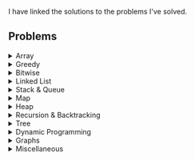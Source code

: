 I have linked the solutions to the problems I've solved.

## Problems

<details>
  <summary>Array</summary>

**Array**
1. [Remove duplicates from sorted array](./other/array/logicmojo/01-remove-duplicates.md)
2. [Search insert position](./other/array/02-search-insert-position.md)
3. [Fibonacci series](./other/array/03-fibinacci-series.md)
4. [Majority element](./other/array/14-majority-element.md)
5. [Sort an array of 0, 1, 2](./other/array/15-sort-0-1-2-array.md)
6. [First missing positive](./other/array/15-first-missing-positive.md)
7. [Spiral matrix](./other/array/18-spiral-matrix.md)
8. [Find the smallest and second smallest element in an array](./other/array/21-smallest-2nSmallest.md)
9. [Sort 0s 1s 2s](./other/array/15-sort-0-1-2-array.md)
10. [Kadane algorithm](./other/array/kadane-algorithm.md)
11. [Majority element ( > n/2 times )](./other/array/majority-element-by2.md)
12. [Majority element ( > n/3 times ) ](./other/array/majority-element-by3.md)
13. [Two sum](./other/array/two-sum.md)
14. [Two sum ii](./other/array/two-sum-ii.md)
15. [Rain water tapping](./other/array/rain-water-tapping.md)
16. [Three sum](./other/array/three-sum.md)
17. [Container with most water](./other/array/container-most-water.md)
18. [Search min in rotated sorted array](./other/array/search-min-rot-sort.md)
19. [Search in rotated sorted array](./other/array/search-rotated-sort-array.md)
20. [Search in rotated sorted array - ii](./other/array/search-rotated-sort-array-2.md)
21. [Merge two overlapping intervals](./other/array/merge-two-overlapping-intervals.md)
22. [Valid parenthesis](./other/array/valid-parenthesis.md)
23. [Product of array except self](./other/array/product-except-self.md)
24. [Maximum product subarray](./other/array/max-prod-subarray.md)
25. [Missing Number](./other/array/missing-number.md)

**TODO:**
1. Transpose of matrix
2. Rotate Image
3. Maximum Value in increasing - decreasing array
4. Jump Game problem
5. Find next greatest # with same set of digits
6. Count frequencies of array elements
7. Matrix Rotation in place
8. Celebrity Problem
9. Next Smallest palindrome
10. Quicksort implementation - Kth smallest
11. Median of two sorted array
12. Next Greater Element***
14. Maximum of all subarrays of size K 
15. Minimum in Rotated Sorted Array


**String**
1. [Minimum Window Substring](./other/array/min-window-substring.md)
2. [Longest substring without repeating characters](./other/array/longest-substr-wo-repeat.md)
3. [Longest Repeating Character Replacement]()
4. [Count Palindromic substrings](./other/array/cnt-palindromic-subtr.md)
5. [Convert Roman to Integer](./other/array/roman-to-int.md)
6. [Convert Integer to Roman](./other/array/int-to-roman.md)

</details>

<details>
  <summary>Greedy</summary>

1. [Jump Game](./other/greedy/jump-game-i.md)

**TODO**
1. Minimum number of platforms
</details>


<details>
  <summary>Bitwise</summary>

1. [Count number of ones](./other/bitwise/01-one-bits.md)
2. [Counting Bits](./other/bitwise/02-counting-bits.md)
3. [Reverse Bits](./other/bitwise/03-reverse-bits.md)

**TODO**
1. Minimum number of platforms
</details>

<details>
  <summary>Linked List</summary>

1. [Reverse a List](./other/list/01-reverse-list.md)
2. [Check if the List has a cycle](./other/list/02-hasCycle.md)
3. [Find the length of the Cycle](./other/list/03-Length-of-cycle.md)
4. [Get the starting-node of the cycle](./other/list/04-starting-node.md)
5. [Find the intersection node of two Lists](./other/list/05-intersection-node-two-lists.md)
6. [Middle of a List](./other/list/06-middle-of-list.md)
7. [Get Nth node from end of LinkedList](./other/list/07-end-of-list.md)
8. [Remove Nth node from end of LinkedList](./other/list/08-remove-nth-node-from-end.md)
9. [Merge Two sorted LinkedList](./other/list/09-merge-two-sorted-list.md)
10. [Check Palindrome](./other/list/10-check-palindrome.md)
11. [Add two linked lists](./other/list/11-add-two-lists.md)
12. [Flattening a linked list](./other/list/12-flattening-a-list.md)
13. [Reverse a linked list in k-groups](./other/list/13-reverse-nodes-in-k.md)
14. [Rotate a LinkedList](./other/list/14-rotate-list-k.md)
15. [Add two number](./other/list/15-add-two-numbers.md)
</details>

<details>
  <summary>Stack & Queue</summary>

</details>


<details>
  <summary>Map</summary>

1. [Longest subarray with sum k](./other/map/longest-subarray-sum-k.md)
2. [Count of subarrays with sum k](./other/map/count-subarray-sum-k.md)

</details>

<details>
  <summary>Heap</summary>

1. [kth Largest element](./other/heap/kth-largest.md)
2. [Return K largest elements](./other/heap/kth-largest-elements-list.md)
3. [K Most frequenct elements](./other/heap/kth-frequence.md)
4. [Closest Points to origin](./other/heap/closest-to-origin.md)
5. [Frequency Sort](.other/heap/frequency-sort.md)

**To do**
1. [K closest elements]()

</details>

<details>
  <summary>Recursion & Backtracking</summary>

> Note: Needs file restructuring
1. [Subsets-I](./other/recur_backtrack/01-subset-I.md)
2. [Subsets-II](./other/recur_backtrack/02-subset-II.md)
3. [Permutation-I](./other/recur_backtrack/03-permutation-I.md)
4. [Permutation-II](./other/recur_backtrack/04-permutation-II.md)
5. [Combination-sum-I](./other/recur_backtrack/05-combination-i.md)
6. [Combination-sum-II](./other/recur_backtrack/06-combination-ii.md)
7. [N Queens - I](./other/recur_backtrack/02-n-queens-I.md)
8. [Word Search](./other/recur_backtrack/01-word-search.md)

**TODO:**
1. [Combination-sum-iii]()
4. [Generate Correct Parenthesis]()
5. [Kth Permutation Sequence]()
7. [N Queens - II]()
8. [Rat Maze Problem]()
9. [Knight Walk Problem]()
10. [Pow(x, n)]()
11. [Sudoku Solver]()
12. [Letter Combinations of a Phone number]()
13. [M Coloring Problem]()
</details>

<details>
  <summary>Tree</summary>

1. [InOrder Traversal- Recursive & Iterative](./other/tree/01-in-order.md)
2. [Preorder Traversal - Recursive & Iterative](./other/tree/02-pre-order.md)
3. [Postorder Traversal - Recursive & Iterative](./other/tree/03-post-order.md)
4. [kth smallest in BST](./other/tree/04-kth-smallest.md)
5. [Sum root to leaf](./other/tree/05-sum-root-to-leaf.md)
6. [Boundary nodes](./other/tree/06-boundary-nodes.md)
7. [Depth of a BT](./other/tree/07-depth-of-bt.md)
8. [Sum of all nodes](./other/tree/08-sum-of-all-nodes.md)
9. [Level order traversal](./other/tree/09-level-order-traversal.md);
10. [ZigZag order traversal](./other/tree/10-zigzag-order-traversal.md)
11. [Odd even level difference](./other/tree/11-odd-even-level-diff.md)
12. [Count the number of leaf nodes](./other/tree/12-no-of-leaf-nodes.md)
13. [Diameter of a Btree](./other/tree/13-diameter-of-btree.md)
14. [Is the BTree Balanced](./other/tree/14-balanced-tree.md)
15. [Left View](./other/tree/15-left-view.md)
16. [Right View](./other/tree/16-right-view.md)
17. [Vertical Order Traversal](./other/tree/17-vertical-order-traversal.md)
18. [Top View](./other/tree/18-top-view.md)
19. [Bottom View](./other/tree/19-bottom-view.md)
20. [Path to Node](./other/tree/20-path-to-node.md)
21. [Max Path sum](./other/tree/21-max-path-sum.md)
22. [Construct a binary tree from preorder](./other/tree/22-construct-tree-preorder.md)
23. [Construct a binary tree from inorder and preorder](./other/tree/23-construct-tree-inorder-preorder.md)
24. [Are two tree identical](./other/tree/24-are-two-tree-identical.md)
25. [Is the BTree Symmetric](./other/tree/25-is-tree-symmetric.md)
26. [Least common ancestor - Binary Tree](./other/tree/26-lca.md)
27. [Least common ancestor - Binary Search Tree](./other/tree/27-lca-bst.md)
28. [Maximum width of a Binary Tree](./other/tree/27-max-width-of-btree.md)
29. [Serialize and Deserialize a Btree](./other/tree/28-serialize-deserialize-btree.md)
30. [Is sub-tree](./other/tree/29-is-subtree.md)
31. [Good Nodes](./other/tree/good-node.md)
32. [Invert a BTree](./other/tree/invert-btree.md)
33. [Merge two BTree](./other/tree/merge-two-btree.md)
34. [Sorted Array to Balanced BTree](./other/tree/sorted-balancedBtree.md)

## To Do:
1. add examples to `Balanced Btree` - why every node should be balanced
2. Good Node example, which node is good node & how is it a good node
3. 

**TODO:**
29. [Siblings & Cousins]
30. [Burn a tree]

</details>

<details>
  <summary>Dynamic Programming</summary>

**Patterns**
1. [0/1 Knapsack](./other/dp/generic-algorithm.md)
2. [Unbounded Knapsack](./other/dp/generic-algorithm.md)
3. [Min Max Subsequences](./other/dp/generic-algorithm.md)
4. [Partition DP](./other/dp/generic-algorithm.md)

**Mix DP**
1. [Climbing Stairs](./other/dp/I-01-climbing-stairs.md)
2. [House Robber](./other/dp/I-02-house-robber.md)
3. [House Robber II](./other/dp/I-02-house-robber-ii.md)
3. [Unique Paths](./other/dp/I-03-unique-paths.md)
4. [Decode Ways](./other/dp/I-04-decode-ways.md)
5. [Word Break](./other/dp/I-05-work-break.md)
6. [Min cost climbing stairs](./other/dp/min-cost-climbstairs.md)
7. [Buy and Sell Stock I](./other/array/stock-buy-sell.md)
8. [Buy and Sell Stock II](./other/array/stock-buy-sell-ii.md)
9. [Buy and Sell Stock III](./other/array/stock-buy-sell-iii.md)
10. [Buy and Sell Stock IV](./other/array/stock-buy-sell-iv.md)
11. [Best time to buy/sell stock with cooldown](./other/dp/I-2dp-buy-sell-cooldown.md)
12. [Jump Game - II](./other/greedy/jump-game-ii.md)
13. [Jump Game - III](./other/greedy/jump-game-iii.md)
14. [Unique BST](./other/dp/unique-bst.md)
15. [Perfect Squares](./other/dp/perfect-squares.md)
16. [Regular Expression Matching](./other/dp/regex-matching.md)
17. [Pascal's Triangle](./other/dp/pascals-triangle.md)
18. [All Possible Full Binary Tree](./other/dp/all-possible-fbt.md)
19. [Stone Game I](./other/dp/stone-game-i.md)
20. [Integer Break](./other/dp/integer-break.md)

**I. 2-DP:**:
1. [Interleaving String](./other/dp/I-2dp-interleaving-string.md)
2. [Longest Increasing Path in matrix](./other/dp/I-2dp-lip-matrix.md)
3. [Distinct Subsequence](./other/dp/I-2dp-distinct-subseq.md)
4. [Unique Paths II](./other/dp/I-2dp-unique-path-2.md)
5. [Minimum Path Sum](./other/dp/II-2dp-min-path-sum.md)
6. [Maximal Squared](./other/dp/maximal-square.md)
7. [Paint Houses - I](./other/dp/paint-houses-i.md)

**II. 0/1 Knapsack**
1. [Knapsack problem](./other/dp/I-01-knapsack.md)
2. [Subset sum problem](./other/dp/I-02-subset-sum.md)
3. [Count of subset problem - Perfect Sum](./other/dp/I-03-count-of-subset.md)
4. [Equal Partition problem](./other/dp/I-04-equal-partition.md)
5. [Minimum subset sum difference](./other/dp/I-05-minimum-subset-sum-diff.md)
6. [No. of subset with given difference](./other/dp/I-06-#-subset-diff.md)
7. [Target sum](./other/dp/I-07-target-sum.md)

**III. Unbounded Knapsack**
1. [Rod cutting problem](./other/dp/II-1-rod-cutting.md)
2. [Coin Change 1 - Maximum number of ways](./other/dp/II-2-coin-change-1.md)
3. [Coin Change 2 - Minimum number of coins](./other/dp/II-3-coin-change-min-coins.md)
4. [Combination IV](./other/dp/combination-sum-iv.md)

**IV. Subsequence - Substring**
1. [Length - Longest Common Subsequence](./other/dp/III-01-lcs.md)
2. [Length - Longest common substring](./other/dp/III-02-lc-substring.md)
3. [Print - Longest Common Subsequence](./other/dp/III-03-print-lcs.md)
4. [Length - Shortest Common Supersequence](./other/dp/III-04-length-scs.md)
5. [Print - Shortest Common Supersequence](./other/dp/III-05-print-scs.md)
6. [Minimum number insertion or deletion](./other/dp/III-06-min-insertion-deletion.md)
7. [Edit Distance](./other/dp/III-edit-distance.md)
8. [Longest Palindromic subsequence](./other/dp/III-07-lps.md)
9. [Minimum number of deletions to make a palindrome](./other/dp/III-08-min-deletion-palindrome.md)
10. [Longest repeating subsequence](./other/dp/III-09-longest-repeating-subseq.md)
11. [Longest increasing subsequence](./other/dp/III-10-longest-increasing-subsequence.md)
12. [Maximum Alternating Subsequence Sum](./other/dp/max-alt-subseq-sum.md)

**V Partition DP**
1. [Matrix Chain Multiplication](./other/dp/IV-01-mcm.md)
2. [Palindrome Partitioning](./other/dp/IV-02-palindrome-partitioning.md)
3. [Print longest Palindromic substring](./other/dp/IV-03-longest-palindromic-substring.md) 

</details>

<details>
  <summary>Graphs</summary>

**Graph I**
| No | Questions | Way |
|----|-----------|-----|
| 1. | [BFS - Implementation](./other/graph/01-bfs.md) | Queue + visited[] |
| 2. | [DFS - Implementation](./other/graph/02-dfs.md) | Visited[] |
| 3. | [Number of Provinces](./other/graph/03-no-of-provinces.md) | BFS - disconnected components |
| 4. | [Number of Islands](./other/graph/04-no-of-islands.md) | Modified Number of Provinces + 1-degree traversal up, right, down, left |
| 5. | [Flood Fill](./other/graph/05-flood-fill.md) | Modified Traversal |
| 6. | [Rotten Oranges](./other/graph/06-rotten-oranges.md) | Modified BFS - With a Time Counter |
| 7. | [Detect cycle using BFS - Undirected Graph](./other/graph/07-detect-cycle-bfs.md) | Neighbour is visted => Neighbour is current node's parent |
| 8. | [Detect cycle using DFS - Undirected Graph](./other/graph/08-detect-cycle-dfs.md) | Neighbour is visted => Neighbour is current node's parent |
| 9. | [Detect cycle using DFS - Directed Graph](./other/graph/09-detect-cycle-dfs-dgraph.md) | visited[] + dfsVisited[] (backtracking) : tracks visited path |
| 10. | [Topological Sort - DFS](./other/graph/10-toposort-dfs.md) | visited[] + stk.push(node) backtracking |
| 11. | [Topological Sort - BFS - Kahn's Algorithm](./other/graph/11-toposort-bfs.md) | indegree[] , Kahn Algorithm  |
| 12. | [Detect cycle using DFS - Directed Graph](./other/graph/12-detect-cycle-bfs-dgraph.md) | indegree[] or Kahn Algorithm |
| 13. | [Bipartite Graph - BFS](./other/graph/13-bfs-bipartite.md) | color[], `color[currNode] == color[neighbour]` |
| 14. | [Bipartite Graph - DFS](./other/graph/14-dfs-bipartite.md) | color[], `color[currNode] == color[neighbour]` |
| 15. | [Clone Graph](./other/graph/15-clone-graph.md) | DFS + Mapping GivenNode to ClonedNode |

**Graph II**
>Note: Shortest Path Question will require a `distance[]` for every problem

| No | Questions | Way |
|----|-----------|-----|
| 1. | [Shortest Path - Non-Weighted + Undirected Graph](./other/graph/15-shortestPath-udg.md) | BFS + parent[] | 
| 2. | [Shortest Path - Weighted + Directed Graph](./other/graph/16-shortestPath-dag.md)   | Topological Stack + parent[] |
| 3. | [Shortest Path - Weighted Graph( UDG)](./other/graph/17-dijkstra-dag.md) | Djikstra Algorithm |
| 4. | [Shortest Path - In Binary Maze](./other/graph/18-binary-maze.md) | Djikstra Algorithm |


**TODO:**
- Templates
1. Construct Graph from given edges

- Problems
1. [Cheapest Flight in K stops]()
2. [Getting minimum distance to reach stop]()
3.  
4. Minimum Spanning Tree - Prims Algorithm
5. Kruskal Algorithm
6. No of operations to make Network connected
7. Bridges in Graph
8. Atriculation Points in Graph
9. KosaRaju's Algorithm
10. Bellman Ford

</details>

<details>
  <summary>Miscellaneous</summary>

1. [LRU Cache](./other/miscellaneous/lru-cache.md)

</details>

</details>